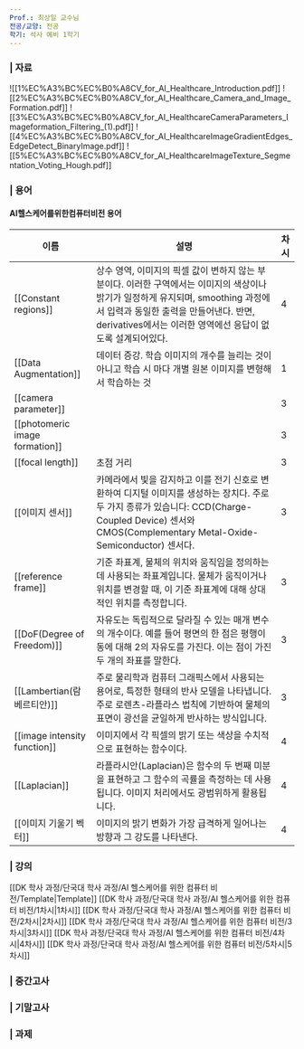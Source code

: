 ```yaml
---
Prof.: 최상일 교수님
전공/교양: 전공
학기: 석사 예비 1학기
---
```

### | 자료
![[1%EC%A3%BC%EC%B0%A8CV_for_AI_Healthcare_Introduction.pdf]]
![[2%EC%A3%BC%EC%B0%A8CV_for_AI_Healthcare_Camera_and_Image_Formation.pdf]]
![[3%EC%A3%BC%EC%B0%A8CV_for_AI_HealthcareCameraParameters_Imageformation_Filtering_(1).pdf]]
![[4%EC%A3%BC%EC%B0%A8CV_for_AI_HealthcareImageGradientEdges_EdgeDetect_BinaryImage.pdf]]
![[5%EC%A3%BC%EC%B0%A8CV_for_AI_HealthcareImageTexture_Segmentation_Voting_Hough.pdf]]
  
### | 용어
#### AI헬스케어를위한컴퓨터비전 용어
|이름|설명|차시|
|---|---|---|
|[[Constant regions]]|상수 영역, 이미지의 픽셀 값이 변하지 않는 부분이다. 이러한 구역에서는 이미지의 색상이나 밝기가 일정하게 유지되며, smoothing 과정에서 입력과 동일한 출력을 만들어낸다. 반면, derivatives에서는 이러한 영역에선 응답이 없도록 설계되어있다.|4|
|[[Data Augmentation]]|데이터 증강. 학습 이미지의 개수를 늘리는 것이 아니고 학습 시 마다 개별 원본 이미지를 변형해서 학습하는 것|1|
|[[camera parameter]]||3|
|[[photomeric image formation]]||3|
|[[focal length]]|초점 거리|3|
|[[이미지 센서]]|카메라에서 빛을 감지하고 이를 전기 신호로 변환하여 디지털 이미지를 생성하는 장치다. 주로 두 가지 종류가 있습니다: CCD(Charge-Coupled Device) 센서와 CMOS(Complementary Metal-Oxide-Semiconductor) 센서다.|3|
|[[reference frame]]|기준 좌표계, 물체의 위치와 움직임을 정의하는 데 사용되는 좌표계입니다. 물체가 움직이거나 위치를 변경할 때, 이 기준 좌표계에 대해 상대적인 위치를 측정합니다.|3|
|[[DoF(Degree of Freedom)]]|자유도는 독립적으로 달라질 수 있는 매개 변수의 개수이다. 예를 들어 평면의 한 점은 평행이동에 대해 2의 자유도를 가진다. 이는 점이 가진 두 개의 좌표를 말한다.|3|
|[[Lambertian(람베르티안)]]|주로 물리학과 컴퓨터 그래픽스에서 사용되는 용어로, 특정한 형태의 반사 모델을 나타냅니다. 주로 로렌츠-라플라스 법칙에 기반하여 물체의 표면이 광선을 균일하게 반사하는 방식입니다.|3|
|[[image intensity function]]|이미지에서 각 픽셀의 밝기 또는 색상을 수치적으로 표현하는 함수이다.|4|
|[[Laplacian]]|라플라시안(Laplacian)은 함수의 두 번째 미분을 표현하고 그 함수의 곡률을 측정하는 데 사용됩니다. 이미지 처리에서도 광범위하게 활용됩니다.|4|
|[[이미지 기울기 벡터]]|이미지의 밝기 변화가 가장 급격하게 일어나는 방향과 그 강도를 나타낸다.|4|
  
  
  
### | 강의
[[DK 학사 과정/단국대 학사 과정/AI 헬스케어를 위한 컴퓨터 비전/Template|Template]]
[[DK 학사 과정/단국대 학사 과정/AI 헬스케어를 위한 컴퓨터 비전/1차시|1차시]]
[[DK 학사 과정/단국대 학사 과정/AI 헬스케어를 위한 컴퓨터 비전/2차시|2차시]]
[[DK 학사 과정/단국대 학사 과정/AI 헬스케어를 위한 컴퓨터 비전/3차시|3차시]]
[[DK 학사 과정/단국대 학사 과정/AI 헬스케어를 위한 컴퓨터 비전/4차시|4차시]]
[[DK 학사 과정/단국대 학사 과정/AI 헬스케어를 위한 컴퓨터 비전/5차시|5차시]]
### | 중간고사
### | 기말고사
  
  
  
### | 과제